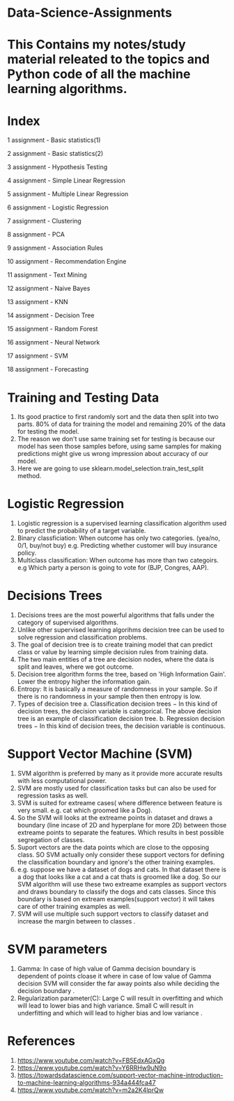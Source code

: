 # Data-Science-Assignments


# This Contains my notes/study material releated to the topics and Python code of all the machine learning algorithms.

# Index


1 assignment - Basic statistics(1)

2 assignment - Basic statistics(2)

3 assignment - Hypothesis Testing

4 assignment - Simple Linear Regression

5 assignment - Multiple Linear Regression

6 assignment - Logistic Regression

7 assignment - Clustering

8 assignment - PCA

9 assignment - Association Rules

10 assignment - Recommendation Engine

11 assignment - Text Mining

12 assignment - Naive Bayes

13 assignment - KNN

14 assignment - Decision Tree

15 assignment - Random Forest

16 assignment - Neural Network

17 assignment - SVM

18 assignment - Forecasting

# Training and Testing Data
 1. Its good practice to first randomly sort and the data then split into two parts. 80% of data for training the model and remaining 20% of the data for     testing the model.
 2. The reason we don't use same training set for testing is because our model has seen those samples before, using same samples for making predictions might give us wrong impression about accuracy of our model.
 3. Here we are going to use sklearn.model_selection.train_test_split method.
 
 
 # Logistic Regression
 1. Logistic regression is a supervised learning classification algorithm used to predict the probability of a target variable.
 2. Binary classficiation: When outcome has only two categories. (yea/no, 0/1, buy/not buy) e.g. Predicting whether customer will buy insurance policy.
 3. Multiclass classification: When outcome has more than two categoirs. e.g Which party a person is going to vote for (BJP, Congres, AAP).
 
 # Decisions Trees 
 1. Decisions trees are the most powerful algorithms that falls under the category of supervised algorithms.
 2. Unlike other supervised learning algorihms decision tree can be used to solve regression and classification problems.
 3. The goal of decision tree is to create training model that can predict class or value by learning simple decision rules from training data.
 4. The two main entities of a tree are decision nodes, where the data is split and leaves, where we got outcome.
 5. Decision tree algorithm forms the tree, based on 'High Information Gain'. Lower the entropy higher the information gain.
 6. Entropy: It is basically a measure of randomness in your sample. So if there is no randomness in your sample then then entropy is low.
 7. Types of decision tree
  a. Classification decision trees − In this kind of decision trees, the decision variable is categorical. The above decision tree is an example of classification decision tree.
  b. Regression decision trees − In this kind of decision trees, the decision variable is continuous.
  
  
  # Support Vector Machine (SVM)
  1. SVM algorithm is preferred by many as it provide more accurate results with less computational power.
  2. SVM are mostly used for classification tasks but can also be used for regression tasks as well.
  3. SVM is suited for extreame cases( where difference between feature is very small. e.g. cat which groomed like a Dog).
  4. So the SVM will looks at the extreame points in dataset and draws a boundary (line incase of 2D and hyperplane for more 2D) between those extreame      points to separate the features. Which results in best possible segregation of classes.
  5. Suport vectors are the data points which are close to the opposing class. SO SVM actually only consider these support vectors for defining the          classification boundary and ignore's the other training examples.
  6. e.g. suppose we have a dataset of dogs and cats. In that dataset there is a dog that looks like a cat and a cat thats is groomed like a dog. So        our SVM algorithm will use these two extreame examples as support vectors and draws boundary to classify the dogs and cats classes. Since this          boundary is based on extream examples(support vector) it will takes care of other training examples as well.
  7. SVM will use multiple such support vectors to classify dataset and increase the margin between to classes .
  
  # SVM parameters
  1. Gamma: In case of high value of Gamma decision boundary is dependent of points cloase it where in case of low value of Gamma decision SVM will          consider the far away points also while deciding the decision boundary .
  2. Regularization parameter(C): Large C will result in overfitting and which will lead to lower bias and high variance. Small C will result in            underfitting and which will lead to higher bias and low variance .
  # References
  1. https://www.youtube.com/watch?v=FB5EdxAGxQg
  2. https://www.youtube.com/watch?v=Y6RRHw9uN9o
  3. https://towardsdatascience.com/support-vector-machine-introduction-to-machine-learning-algorithms-934a444fca47
  4. https://www.youtube.com/watch?v=m2a2K4lprQw
  
  

  

 
 
 

